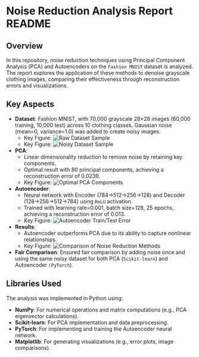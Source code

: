 # Noise Reduction Analysis Report README

## Overview

In this repository, noise reduction techniques using Principal Component Analysis (PCA) and Autoencoders on the `Fashion MNIST` dataset is analyzed. The report explores the application of these methods to denoise grayscale clothing images, comparing their effectiveness through reconstruction errors and visualizations.

## Key Aspects

- **Dataset**: Fashion MNIST, with 70,000 grayscale 28×28 images (60,000 training, 10,000 test) across 10 clothing classes. Gaussian noise (mean=0, variance=1.0) was added to create noisy images.
  - Key Figure: ![Raw Dataset Sample]([./figs/fmn%20data%20raw.png](https://github.com/AmirAAZ818/ML-2024/blob/main/Noise%20Reduction%20with%20PCA%20and%20Autoencoders/Assets/fmn%20data%20raw.png))
  - Key Figure: ![Noisy Dataset Sample]([./figs/fmn%20data%20noisy.png](https://github.com/AmirAAZ818/ML-2024/blob/main/Noise%20Reduction%20with%20PCA%20and%20Autoencoders/Assets/fmn%20data%20noisy.png))
- **PCA**:
  - Linear dimensionality reduction to remove noise by retaining key components.
  - Optimal result with 80 principal components, achieving a reconstruction error of 0.0239.
  - Key Figure: ![Optimal PCA Components]([./figs/best%20k%20pca.png](https://github.com/AmirAAZ818/ML-2024/blob/main/Noise%20Reduction%20with%20PCA%20and%20Autoencoders/Assets/best%20k%20pca.png))
- **Autoencoder**:
  - Neural network with Encoder (784→512→256→128) and Decoder (128→256→512→784) using `ReLU` activation.
  - Trained with learning rate=0.001, batch size=128, 25 epochs, achieving a reconstruction error of 0.013.
  - Key Figure: ![Autoencoder Train/Test Error]([./figs/train%20test%20error%20ae.png](https://github.com/AmirAAZ818/ML-2024/blob/main/Noise%20Reduction%20with%20PCA%20and%20Autoencoders/Assets/train%20test%20error%20ae.png))
- **Results**:
  - Autoencoder outperforms PCA due to its ability to capture nonlinear relationships.
  - Key Figure: ![Comparison of Noise Reduction Methods]([./figs/resutl%20comparison.png](https://github.com/AmirAAZ818/ML-2024/blob/main/Noise%20Reduction%20with%20PCA%20and%20Autoencoders/Assets/resutl%20comparison.png))
- **Fair Comparison**: Ensured fair comparison by adding noise once and using the same noisy dataset for both PCA (`Scikit-learn`) and Autoencoder `(PyTorch`).

## Libraries Used

The analysis was implemented in Python using:

- **NumPy**: For numerical operations and matrix computations (e.g., PCA eigenvector calculations).
- **Scikit-learn**: For PCA implementation and data preprocessing.
- **PyTorch**: For implementing and training the Autoencoder neural network.
- **Matplotlib**: For generating visualizations (e.g., error plots, image comparisons).
